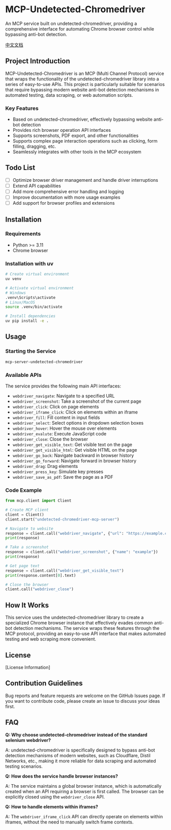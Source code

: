 # MCP-Undetected-Chromedriver

An MCP service built on undetected-chromedriver, providing a comprehensive interface for automating Chrome browser control while bypassing anti-bot detection.

[中文文档](README_ZH.md)

## Project Introduction

MCP-Undetected-Chromedriver is an MCP (Multi Channel Protocol) service that wraps the functionality of the undetected-chromedriver library into a series of easy-to-use APIs. This project is particularly suitable for scenarios that require bypassing modern website anti-bot detection mechanisms in automated testing, data scraping, or web automation scripts.

### Key Features

- Based on undetected-chromedriver, effectively bypassing website anti-bot detection
- Provides rich browser operation API interfaces
- Supports screenshots, PDF export, and other functionalities
- Supports complex page interaction operations such as clicking, form filling, dragging, etc.
- Seamlessly integrates with other tools in the MCP ecosystem

## Todo List

- [ ] Optimize browser driver management and handle driver interruptions
- [ ] Extend API capabilities
- [ ] Add more comprehensive error handling and logging
- [ ] Improve documentation with more usage examples
- [ ] Add support for browser profiles and extensions

## Installation

### Requirements

- Python >= 3.11
- Chrome browser

### Installation with uv

```bash
# Create virtual environment
uv venv

# Activate virtual environment
# Windows
.venv\Scripts\activate
# Linux/MacOS
source .venv/bin/activate

# Install dependencies
uv pip install -e .
```

## Usage

### Starting the Service

```bash
mcp-server-undetected-chromedriver
```

### Available APIs

The service provides the following main API interfaces:

- `webdriver_navigate`: Navigate to a specified URL
- `webdriver_screenshot`: Take a screenshot of the current page
- `webdriver_click`: Click on page elements
- `webdriver_iframe_click`: Click on elements within an iframe
- `webdriver_fill`: Fill content in input fields
- `webdriver_select`: Select options in dropdown selection boxes
- `webdriver_hover`: Hover the mouse over elements
- `webdriver_evalute`: Execute JavaScript code
- `webdriver_close`: Close the browser
- `webdriver_get_visible_text`: Get visible text on the page
- `webdriver_get_visible_html`: Get visible HTML on the page
- `webdriver_go_back`: Navigate backward in browser history
- `webdriver_go_forward`: Navigate forward in browser history
- `webdriver_drag`: Drag elements
- `webdriver_press_key`: Simulate key presses
- `webdriver_save_as_pdf`: Save the page as a PDF

### Code Example

```python
from mcp.client import Client

# Create MCP client
client = Client()
client.start("undetected-chromedriver-mcp-server")

# Navigate to website
response = client.call("webdriver_navigate", {"url": "https://example.com"})
print(response)

# Take a screenshot
response = client.call("webdriver_screenshot", {"name": "example"})
print(response)

# Get page text
response = client.call("webdriver_get_visible_text")
print(response.content[0].text)

# Close the browser
client.call("webdriver_close")
```

## How It Works

This service uses the undetected-chromedriver library to create a specialized Chrome browser instance that effectively evades common anti-bot detection mechanisms. The service wraps these features through the MCP protocol, providing an easy-to-use API interface that makes automated testing and web scraping more convenient.

## License

[License Information]

## Contribution Guidelines

Bug reports and feature requests are welcome on the GitHub Issues page. If you want to contribute code, please create an issue to discuss your ideas first.

## FAQ

**Q: Why choose undetected-chromedriver instead of the standard selenium webdriver?**

A: undetected-chromedriver is specifically designed to bypass anti-bot detection mechanisms of modern websites, such as Cloudflare, Distil Networks, etc., making it more reliable for data scraping and automated testing scenarios.

**Q: How does the service handle browser instances?**

A: The service maintains a global browser instance, which is automatically created when an API requiring a browser is first called. The browser can be explicitly closed using the `webdriver_close` API.

**Q: How to handle elements within iframes?**

A: The `webdriver_iframe_click` API can directly operate on elements within iframes, without the need to manually switch frame contexts.
